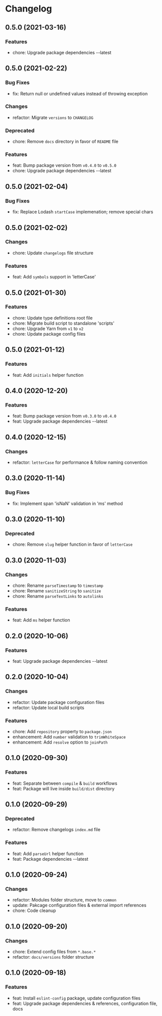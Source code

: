 # Changelog

## 0.5.0 (2021-03-16)

### Features

- chore: Upgrade package dependencies --latest

## 0.5.0 (2021-02-22)

### Bug Fixes

- fix: Return null or undefined values instead of throwing exception

### Changes

- refactor: Migrate `versions` to `CHANGELOG`

### Deprecated

- chore: Remove `docs` directory in favor of `README` file

### Features

- feat: Bump package version from `v0.4.0` to `v0.5.0`
- chore: Upgrade package dependencies --latest

## 0.5.0 (2021-02-04)

### Bug Fixes

- fix: Replace Lodash `startCase` implemenation; remove special chars

## 0.5.0 (2021-02-02)

### Changes

- chore: Update `changelogs` file structure

### Features

- feat: Add `symbols` support in 'letterCase'

## 0.5.0 (2021-01-30)

### Features

- chore: Update type definitions root file
- chore: Migrate build script to standalone 'scripts'
- chore: Upgrade Yarn from `v1` to `v2`
- chore: Update package config files

## 0.5.0 (2021-01-12)

### Features

- feat: Add `initials` helper function

## 0.4.0 (2020-12-20)

### Features

- feat: Bump package version from `v0.3.0` to `v0.4.0`
- feat: Upgrade package dependencies --latest

## 0.4.0 (2020-12-15)

### Changes

- refactor: `letterCase` for performance & follow naming convention

## 0.3.0 (2020-11-14)

### Bug Fixes

- fix: Implement span 'isNaN' validation in 'ms' method

## 0.3.0 (2020-11-10)

### Deprecated

- chore: Remove `slug` helper function in favor of `letterCase`

## 0.3.0 (2020-11-03)

### Changes

- chore: Rename `parseTimestamp` to `timestamp`
- chore: Rename `sanitizeString` to `sanitize`
- chore: Rename `parseTextLinks` to `autolinks`

### Features

- feat: Add `ms` helper function

## 0.2.0 (2020-10-06)

### Features

- feat: Upgrade package dependencies --latest

## 0.2.0 (2020-10-04)

### Changes

- refactor: Update package configuration files
- refactor: Update local build scripts

### Features

- chore: Add `repository` property to `package.json`
- enhancement: Add `number` validation to `trimWhiteSpace`
- enhancement: Add `resolve` option to `joinPath`

## 0.1.0 (2020-09-30)

### Features

- feat: Separate between `compile` & `build` workflows
- feat: Package will live inside `build/dist` directory

## 0.1.0 (2020-09-29)

### Deprecated

- refactor: Remove changelogs `index.md` file

### Features

- feat: Add `parseUrl` helper function
- feat: Package dependencies --latest

## 0.1.0 (2020-09-24)

### Changes

- refactor: Modules folder structure, move to `common`
- update: Pakcage configuration files & external import references
- chore: Code cleanup

## 0.1.0 (2020-09-20)

### Changes

- chore: Extend config files from `*.base.*`
- refactor: `docs/versions` folder structure

## 0.1.0 (2020-09-18)

### Features

- feat: Install `eslint-config` package, update configuration files
- feat: Upgrade package dependencies & references, configuration file, docs
